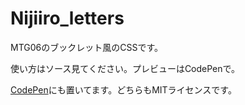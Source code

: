 # Nijiiro_letters
MTG06のブックレット風のCSSです。

使い方はソース見てください。プレビューはCodePenで。

[CodePen](https://codepen.io/macc-p/pen/qQzWRa)にも置いてます。どちらもMITライセンスです。
